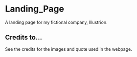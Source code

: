 # Landing_Page
A landing page for my fictional company, Illustrion.

## Credits to...
See the credits for the images and quote used in the webpage.